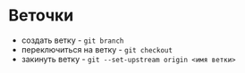 # Веточки

* создать ветку - `git branch`
* переключиться на ветку - `git checkout`
* закинуть ветку - `git --set-upstream origin <имя ветки>`

